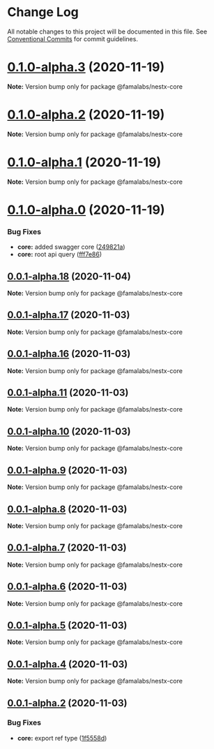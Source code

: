 # Change Log

All notable changes to this project will be documented in this file.
See [Conventional Commits](https://conventionalcommits.org) for commit guidelines.

# [0.1.0-alpha.3](https://github.com/famalabs/nestx/compare/v0.1.0-alpha.0...v0.1.0-alpha.3) (2020-11-19)

**Note:** Version bump only for package @famalabs/nestx-core





# [0.1.0-alpha.2](https://github.com/famalabs/nestx/compare/v0.1.0-alpha.0...v0.1.0-alpha.2) (2020-11-19)

**Note:** Version bump only for package @famalabs/nestx-core





# [0.1.0-alpha.1](https://github.com/famalabs/nestx/compare/v0.1.0-alpha.0...v0.1.0-alpha.1) (2020-11-19)

**Note:** Version bump only for package @famalabs/nestx-core






# [0.1.0-alpha.0](https://github.com/famalabs/nestx/compare/v0.0.1-alpha.18...v0.1.0-alpha.0) (2020-11-19)


### Bug Fixes

* **core:** added swagger core ([249821a](https://github.com/famalabs/nestx/commit/249821a1233f56137e24d2d181fcc5e2171775d9))
* **core:** root api query ([fff7e86](https://github.com/famalabs/nestx/commit/fff7e8626444472f949b59e4e57410be8982d6c8))






## [0.0.1-alpha.18](https://github.com/famalabs/nestx/compare/v0.0.1-alpha.17...v0.0.1-alpha.18) (2020-11-04)

**Note:** Version bump only for package @famalabs/nestx-core





## [0.0.1-alpha.17](https://github.com/famalabs/nestx/compare/v0.0.1-alpha.16...v0.0.1-alpha.17) (2020-11-03)

**Note:** Version bump only for package @famalabs/nestx-core





## [0.0.1-alpha.16](https://github.com/famalabs/nestx/compare/v0.0.1-alpha.15...v0.0.1-alpha.16) (2020-11-03)

**Note:** Version bump only for package @famalabs/nestx-core





## [0.0.1-alpha.11](https://github.com/famalabs/nestx/compare/v0.0.1-alpha.10...v0.0.1-alpha.11) (2020-11-03)

**Note:** Version bump only for package @famalabs/nestx-core





## [0.0.1-alpha.10](https://github.com/famalabs/nestx/compare/v0.0.1-alpha.9...v0.0.1-alpha.10) (2020-11-03)

**Note:** Version bump only for package @famalabs/nestx-core





## [0.0.1-alpha.9](https://github.com/famalabs/nestx/compare/v0.0.1-alpha.8...v0.0.1-alpha.9) (2020-11-03)

**Note:** Version bump only for package @famalabs/nestx-core





## [0.0.1-alpha.8](https://github.com/famalabs/nestx/compare/v0.0.1-alpha.7...v0.0.1-alpha.8) (2020-11-03)

**Note:** Version bump only for package @famalabs/nestx-core





## [0.0.1-alpha.7](https://github.com/famalabs/nestx/compare/v0.0.1-alpha.6...v0.0.1-alpha.7) (2020-11-03)

**Note:** Version bump only for package @famalabs/nestx-core





## [0.0.1-alpha.6](https://github.com/famalabs/nestx/compare/v0.0.1-alpha.5...v0.0.1-alpha.6) (2020-11-03)

**Note:** Version bump only for package @famalabs/nestx-core





## [0.0.1-alpha.5](https://github.com/famalabs/nestx/compare/v0.0.1-alpha.4...v0.0.1-alpha.5) (2020-11-03)

**Note:** Version bump only for package @famalabs/nestx-core





## [0.0.1-alpha.4](https://github.com/famalabs/nestx/compare/v0.0.1-alpha.3...v0.0.1-alpha.4) (2020-11-03)

**Note:** Version bump only for package @famalabs/nestx-core





## [0.0.1-alpha.2](https://github.com/famalabs/nestx/compare/v0.0.1-alpha.1...v0.0.1-alpha.2) (2020-11-03)


### Bug Fixes

* **core:** export ref type ([1f5558d](https://github.com/famalabs/nestx/commit/1f5558d8c436b26747610fa9becb66be1024ce01))
